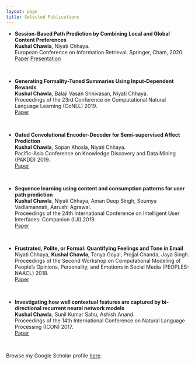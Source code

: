 ```yaml
---
layout: page
title: Selected Publications
---
```


- **Session-Based Path Prediction by Combining Local and Global Content Preferences**  
	**Kushal Chawla**, Niyati Chhaya.  
	European Conference on Information Retrieval. Springer, Cham, 2020. <br/>
	<a href="https://link.springer.com/chapter/10.1007/978-3-030-45442-5_16" target="_blank">Paper</a> <a href="https://www.youtube.com/watch?v=h26vzMeNANU&feature=youtu.be" target="_blank">Presentation</a>
<br />

- **Generating Formality-Tuned Summaries Using Input-Dependent Rewards**  
	**Kushal Chawla**, Balaji Vasan Srinivasan, Niyati Chhaya.  
	Proceedings of the 23rd Conference on Computational Natural Language Learning (CoNLL) 2019. <br/>
	<a href="https://www.aclweb.org/anthology/K19-1078.pdf" target="_blank">Paper</a>
<br /> 

- **Gated Convolutional Encoder-Decoder for Semi-supervised Affect Prediction**  
	**Kushal Chawla**, Sopan Khosla, Niyati Chhaya.  
	Pacific-Asia Conference on Knowledge Discovery and Data Mining (PAKDD) 2019.<br/>
	<a href="https://link.springer.com/chapter/10.1007/978-3-030-16148-4_19" target="_blank">Paper</a>
<br />

- **Sequence learning using content and consumption patterns for user path prediction**  
	**Kushal Chawla**, Niyati Chhaya, Aman Deep Singh, Soumya Vadlamannati, Aarushi Agrawal.  
	Proceedings of the 24th International Conference on Intelligent User Interfaces: Companion (IUI) 2019.<br/>
	<a href="https://dl.acm.org/doi/10.1145/3308557.3308720" target="_blank">Paper</a>
<br />

- **Frustrated, Polite, or Formal: Quantifying Feelings and Tone in Email**  
	Niyati Chhaya, **Kushal Chawla**, Tanya Goyal, Projjal Chanda, Jaya Singh.  
	Proceedings of the Second Workshop on Computational Modeling of People’s Opinions, Personality, and Emotions in Social Media (PEOPLES-NAACL) 2018.<br/>
	<a href="https://www.aclweb.org/anthology/W18-1111.pdf" target="_blank">Paper</a>
<br />

- **Investigating how well contextual features are captured by bi-directional recurrent neural network models**  
	**Kushal Chawla**, Sunil Kumar Sahu, Ashish Anand.  
	Proceedings of the 14th International Conference on Natural Language Processing (ICON) 2017.<br/>
	<a href="https://www.aclweb.org/anthology/W17-7534.pdf" target="_blank">Paper</a>
<br />

Browse my Google Scholar profile <a href="https://scholar.google.co.in/citations?user=x4rFCskAAAAJ&hl=en" target="_blank">here</a>.
<br />


